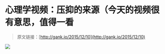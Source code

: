 # 心理学视频：压抑的来源（今天的视频很有意思，值得一看

> 原文链接：[http://gank.io/2015/12/10](http://gank.io/2015/12/10)

![](http://ww1.sinaimg.cn/large/610dc034gw1eyu8kqv2p6j20m80rsjuy.jpg)

